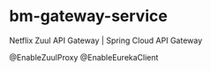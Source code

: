 # bm-gateway-service

Netflix Zuul API Gateway | Spring Cloud API Gateway

@EnableZuulProxy
@EnableEurekaClient
